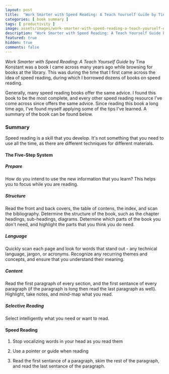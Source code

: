 ```yaml
---
layout: post
title:  "Work Smarter with Speed Reading: A Teach Yourself Guide by Tina Konstant"
categories: [ book summary ]
tags: [ productivity ]
image: assets/images/work-smarter-with-speed-reading-a-teach-yourself-guide.png
description: "Work Smarter with Speed Reading: A Teach Yourself Guide by Tina Konstant"
featured: true
hidden: true
comments: false
---
```


*Work Smarter with Speed Reading: A Teach Yourself Guide* by Tina Konstant was a book I came across many years ago while browsing for books at the library. This was during the time that I first came across the idea of speed reading, during which I borrowed dozens of books on speed reading. 

Generally, many speed reading books offer the same advice. I found this book to be the most complete, and every other speed reading resource I've come across since offers the same advice. Since reading this book a long time ago, I've found myself applying some of the tips I've learned. A summary of the book can be found below.

### Summary

Speed reading is a skill that you develop. It's not something that you need to use all the time, as there are different techniques for different materials.

#### The Five-Step System

##### Prepare

How do you intend to use the new information that you learn? This helps you to focus while you are reading.

##### Structure

Read the front and back covers, the table of contens, the index, and scan the bibliography. Determine the structure of the book, such as the chapter headings, sub-headings, diagrams. Determine which parts of the book you don't need, and highlight the parts that you think you do need.

##### Language

Quickly scan each page and look for words that stand out - any technical language, jargon, or acronyms. Recognize any recurring themes and concepts, and ensure that you understand their meaning.

##### Content

Read the first paragraph of every section, and the first sentance of every paragraph (if the paragraph is long then read the last paragraph as well). Highlight, take notes, and mind-map what you read.

##### Selective Reading

Select intelligently what you need or want to read.

#### Speed Reading

1. Stop vocalizing words in your head as you read them

2. Use a pointer or guide when reading

3. Read the first sentance of a paragraph, skim the rest of the paragraph, and read the last sentance of the paragraph.
